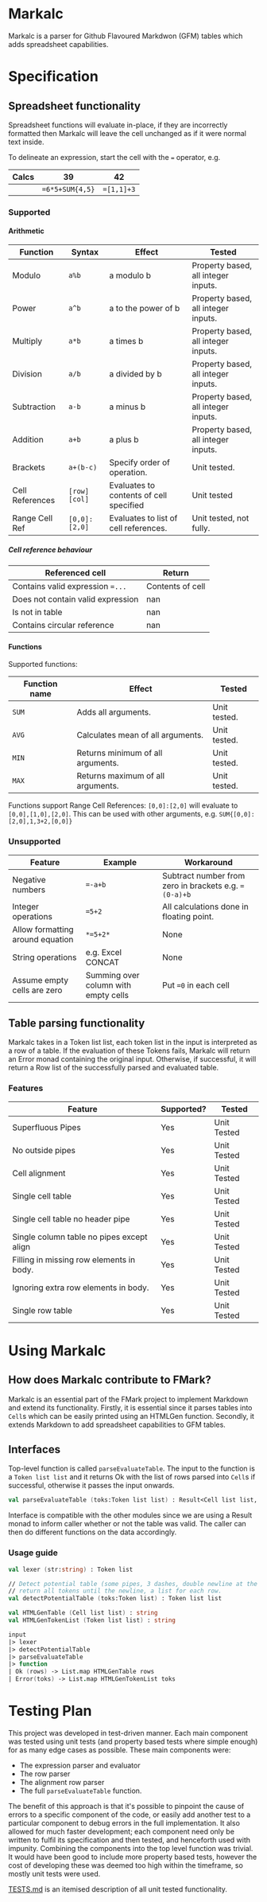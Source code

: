 
# Markalc

Markalc is a parser for Github Flavoured Markdwon (GFM) tables which adds spreadsheet capabilities.

# Specification
## Spreadsheet functionality
Spreadsheet functions will evaluate in-place, if they are incorrectly formatted then Markalc will leave the cell unchanged as if it were normal text inside. 

To delineate an expression, start the cell with the `=` operator, e.g.

Calcs|39|42|
|---|---|---|
||`=6*5+SUM{4,5}`|`=[1,1]+3`|

### Supported

#### Arithmetic

|Function|Syntax|Effect|Tested|
|---|---|---|---|
|Modulo|`a%b`|a modulo b|Property based, all integer inputs.
|Power|`a^b`|a to the power of b|Property based, all integer inputs.
|Multiply|`a*b`|a times b|Property based, all integer inputs.
|Division|`a/b`|a divided by b|Property based, all integer inputs.
|Subtraction|`a-b`|a minus b|Property based, all integer inputs.
|Addition|`a+b`|a plus b|Property based, all integer inputs.
|Brackets|`a+(b-c)`|Specify order of operation.|Unit tested.
|Cell References|`[row][col]`|Evaluates to contents of cell specified|Unit tested|
|Range Cell Ref|`[0,0]:[2,0]`|Evaluates to list of cell references.|Unit tested, not fully.|


##### Cell reference behaviour

|Referenced cell|Return|
|---|---|
|Contains valid expression `=...`|Contents of cell|
|Does not contain valid expression|nan|
|Is not in table|nan|
|Contains circular reference|nan|

#### Functions

Supported functions:

|Function name| Effect| Tested|
|---|---|---|
|`SUM`|Adds all arguments.|Unit tested.|
|`AVG`|Calculates mean of all arguments.|Unit tested.|
|`MIN`|Returns minimum of all arguments.|Unit tested.|
|`MAX`|Returns maximum of all arguments.|Unit tested.|

Functions support Range Cell References: `[0,0]:[2,0]` will evaluate to `[0,0],[1,0],[2,0]`. This can be used with other arguments, e.g. `SUM{[0,0]:[2,0],1,3+2,[0,0]}`

### Unsupported

|Feature|Example|Workaround|
|---|---|---|
|Negative numbers  |`=-a+b`|Subtract number from zero in brackets e.g. `=(0-a)+b`|
|Integer operations|`=5+2`|All calculations done in floating point.|
|Allow formatting around equation|`*=5+2*`|None|
|String operations|e.g. Excel CONCAT|None|
|Assume empty cells are zero|Summing over column with empty cells|Put `=0` in each cell|

## Table parsing functionality

Markalc takes in a Token list list, each token list in the input is interpreted as a row of a table. If the evaluation of these Tokens fails, Markalc will return an Error monad containing the original input. Otherwise, if successful, it will return a Row list of the successfully parsed and evaluated table.

### Features

|Feature|Supported?|Tested|
|---|---|---|
|Superfluous Pipes|Yes|Unit Tested|
|No outside pipes|Yes|Unit Tested|
|Cell alignment|Yes|Unit Tested|
|Single cell table|Yes|Unit Tested|
|Single cell table no header pipe|Yes|Unit Tested|
|Single column table no pipes except align|Yes|Unit Tested|
|Filling in missing row elements in body.|Yes|Unit Tested|
|Ignoring extra row elements in body.|Yes|Unit Tested|
|Single row table|Yes|Unit Tested|

# Using Markalc

## How does Markalc contribute to FMark?

Markalc is an essential part of the FMark project to implement Markdown and extend its functionality. Firstly, it is essential since it parses tables into `Cell`s which can be easily printed using an HTMLGen function. Secondly, it extends Markdown to add spreadsheet capabilities to GFM tables.

## Interfaces

Top-level function is called `parseEvaluateTable`. The input to the function is a `Token list list` and it returns Ok with the list of rows parsed into `Cell`s if successful, otherwise it passes the input onwards.

``` fsharp
val parseEvaluateTable (toks:Token list list) : Result<Cell list list, Token list list>
```

Interface is compatible with the other modules since we are using a Result monad to inform caller whether or not the table was valid. The caller can then do different functions on the data accordingly.

### Usage guide
```fsharp
val lexer (str:string) : Token list

// Detect potential table (some pipes, 3 dashes, double newline at the end)
// return all tokens until the newline, a list for each row.
val detectPotentialTable (toks:Token list) : Token list list

val HTMLGenTable (Cell list list) : string
val HTMLGenTokenList (Token list list) : string

input
|> lexer
|> detectPotentialTable
|> parseEvaluateTable
|> function
| Ok (rows) -> List.map HTMLGenTable rows
| Error(toks) -> List.map HTMLGenTokenList toks
```

# Testing Plan

This project was developed in test-driven manner. Each main component was tested using unit tests (and property based tests where simple enough) for as many edge cases as possible. These main components were:

- The expression parser and evaluator
- The row parser
- The alignment row parser
- The full `parseEvaluateTable` function.

The benefit of this approach is that it's possible to pinpoint the cause of errors to a specific component of the code, or easily add another test to a particular component to debug errors in the full implementation. It also allowed for much faster development; each component need only be written to fulfil its specification and then tested, and henceforth used with impunity. Combining the components into the top level function was trivial. It would have been good to include more property based tests, however the cost of developing these was deemed too high within the timeframe, so mostly unit tests were used.

[TESTS.md](TESTS.md) is an itemised description of all unit tested functionality.

